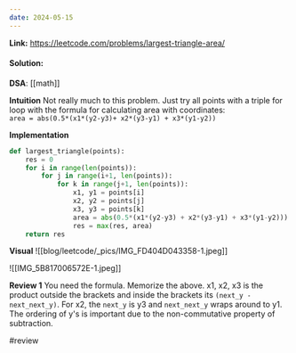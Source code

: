 ```yaml
---
date: 2024-05-15
---
```

**Link:** https://leetcode.com/problems/largest-triangle-area/
#### Solution:

**DSA**: [[math]]

**Intuition**
Not really much to this problem. Just try all points with a triple for loop with the formula for calculating area with coordinates:  
`area = abs(0.5*(x1*(y2-y3)+ x2*(y3-y1) + x3*(y1-y2))`

**Implementation**
```python
def largest_triangle(points):
	res = 0
	for i in range(len(points)):
		for j in range(i+1, len(points)):
			for k in range(j+1, len(points)):
				x1, y1 = points[i]
				x2, y2 = points[j]
				x3, y3 = points[k]
				area = abs(0.5*(x1*(y2-y3) + x2*(y3-y1) + x3*(y1-y2)))
				res = max(res, area)
	return res
```

**Visual** 
![[blog/leetcode/_pics/IMG_FD404D043358-1.jpeg]]

![[IMG_5B817006572E-1.jpeg]]

**Review 1**
You need the formula. Memorize the above. x1, x2, x3 is the product outside the brackets and inside the brackets its `(next_y - next_next_y)`. For x2, the `next_y` is y3 and `next_next_y` wraps around to y1. The ordering of y's is important due to the non-commutative property of subtraction. 

#review 


